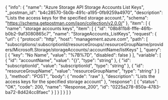 {
  "info": {
    "name": "Azure Storage API Storage Accounts List Keys",
    "_postman_id": "b4c28570-5b0b-491c-a195-0fb9259a4970",
    "description": "Lists the access keys for the specified storage account.",
    "schema": "https://schema.getpostman.com/json/collection/v2.0.0/"
  },
  "item": [
    {
      "name": "storage accounts keys",
      "item": [
        {
          "id": "08b811b8-fffe-46fb-b0b2-9af3080865c7",
          "name": "StorageAccounts_ListKeys",
          "request": {
            "url": {
              "protocol": "http",
              "host": "management.azure.com",
              "path": [
                "subscriptions/:subscriptionId/resourceGroups/:resourceGroupName/providers/Microsoft.Storage/storageAccounts/:accountName/listKeys"
              ],
              "query": [
                {
                  "key": "No Name",
                  "value": "%7B%7D",
                  "disabled": false
                }
              ],
              "variable": [
                {
                  "id": "accountName",
                  "value": "{}",
                  "type": "string"
                },
                {
                  "id": "subscriptionId",
                  "value": "subscriptionId",
                  "type": "string"
                },
                {
                  "id": "resourceGroupName",
                  "value": "resourceGroupName",
                  "type": "string"
                }
              ]
            },
            "method": "POST",
            "body": {
              "mode": "raw"
            },
            "description": "Lists the access keys for the specified storage account"
          },
          "response": [
            {
              "status": "OK",
              "code": 200,
              "name": "Response_200",
              "id": "0225a278-850a-4783-ba72-8d424cc8faec"
            }
          ]
        }
      ]
    }
  ]
}